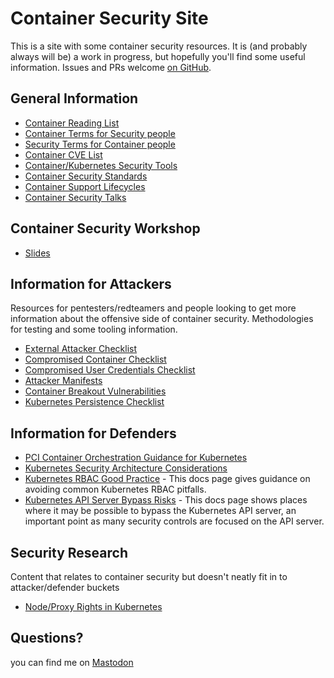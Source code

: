 # Container Security Site

This is a site with some container security resources. It is (and probably always will be) a work in progress, but hopefully you'll find some useful information. Issues and PRs welcome [on GitHub](https://github.com/raesene/container-security-site).

## General Information

- [Container Reading List](general_information/reading_list.md)
- [Container Terms for Security people](jargon_busters/container_terms_for_security_people.md)
- [Security Terms for Container people](jargon_busters/security_terms_for_container_people.md)
- [Container CVE List](general_information/container_cve_list.md)
- [Container/Kubernetes Security Tools](general_information/tools_list.md)
- [Container Security Standards](general_information/container_security_standards.md)
- [Container Support Lifecycles](general_information/support_lifecycles.md)
- [Container Security Talks](https://talks.container-security.site)

## Container Security Workshop

- [Slides](https://smarticu5.github.io/talks/Steelcon-Container-Security-Workshop/)

## Information for Attackers

Resources for pentesters/redteamers and people looking to get more information about the offensive side of container security. Methodologies for testing and some tooling information.

- [External Attacker Checklist](attackers/external_attacker_checklist.md)
- [Compromised Container Checklist](attackers/compromised_container_checklist.md)
- [Compromised User Credentials Checklist](attackers/compromised_user_credentials_checklist.md)
- [Attacker Manifests](attackers/attacker_manifests.md)
- [Container Breakout Vulnerabilities](attackers/container_breakout_vulnerabilities.md)
- [Kubernetes Persistence Checklist](attackers/kubernetes_persistence_checklist.md)

## Information for Defenders

- [PCI Container Orchestration Guidance for Kubernetes](defenders/PCI_Container_Orchestration_Guidance.md)
- [Kubernetes Security Architecture Considerations](defenders/kubernetes_security_architecture_considerations.md)
- [Kubernetes RBAC Good Practice](https://kubernetes.io/docs/concepts/security/rbac-good-practices/) - This docs page gives guidance on avoiding common Kubernetes RBAC pitfalls.
- [Kubernetes API Server Bypass Risks](https://kubernetes.io/docs/concepts/security/api-server-bypass-risks/) - This docs page shows places where it may be possible to bypass the Kubernetes API server, an important point as many security controls are focused on the API server.

## Security Research

Content that relates to container security but doesn't neatly fit in to attacker/defender buckets

- [Node/Proxy Rights in Kubernetes](security_research/node_proxy.md)



## Questions?

you can find me on <a rel="me" href="https://infosec.exchange/@raesene">Mastodon</a>
